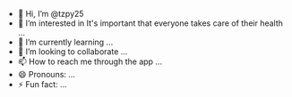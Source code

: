 - 👋 Hi, I’m @tzpy25
- 👀 I’m interested in It's important that everyone takes care of their health  ...
- 🌱 I’m currently learning ...
- 💞️ I’m looking to collaborate ...
- 📫 How to reach me through the app ...
- 😄 Pronouns: ...
- ⚡ Fun fact: ...

<!---
tzpy25/tzpy25 is a ✨ special ✨ repository because its `README.md` (this file) appears on your GitHub profile.
You can click the Preview link to take a look at your changes.
--->
